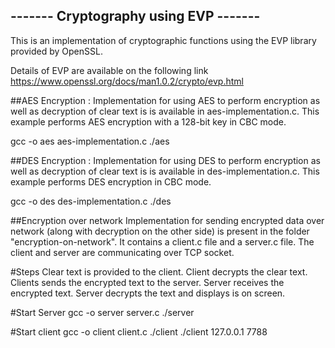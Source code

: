 ## ------- Cryptography using EVP  -------

This is an implementation of cryptographic functions using the EVP library provided by OpenSSL.

Details of EVP are available on the following link
https://www.openssl.org/docs/man1.0.2/crypto/evp.html


##AES Encryption : 
Implementation for using AES to perform encryption as well as decryption of clear text is is available in aes-implementation.c. This example performs AES encryption with a 128-bit key in CBC mode.

gcc -o aes aes-implementation.c
./aes


##DES Encryption : 
Implementation for using DES to perform encryption as well as decryption of clear text is is available in des-implementation.c. This example performs DES encryption in CBC mode.

gcc -o des des-implementation.c
./des


##Encryption over network 
Implementation for sending encrypted data over network (along with decryption on the other side) is present in the folder "encryption-on-network".
It contains a client.c file and a server.c file. The client and server are communicating over TCP socket.

#Steps
Clear text is provided to the client.
Client decrypts the clear text.
Clients sends the encrypted text to the server.
Server receives the encrypted text.
Server decrypts the text and displays is on screen. 

#Start Server
gcc -o server server.c
./server

#Start client
gcc -o client client.c
./client <ip address for the serer> <port number>
./client 127.0.0.1 7788

